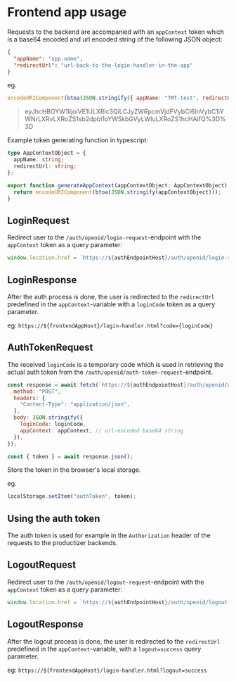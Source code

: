 # Frontend app usage

Requests to the backend are accompanied with an `appContext` token which is a base64 encoded and url encoded string of the following JSON object:

```json
{
  "appName": "app-name",
  "redirectUrl": "url-back-to-the-login-handler-in-the-app"
}
```

eg.

```js
encodeURIComponent(btoa(JSON.stringify({ appName: "TMT-test", redirectUrl: "url-back-to-the-login-handler-in-the-app" })));
```

> eyJhcHBOYW1lIjoiVE1ULXRlc3QiLCJyZWRpcmVjdFVybCI6InVybC1iYWNrLXRvLXRoZS1sb2dpbi1oYW5kbGVyLWluLXRoZS1hcHAifQ%3D%3D

Example token generating function in typescript:

```ts
type AppContextObject = {
  appName: string;
  redirectUrl: string;
};

export function generateAppContext(appContextObject: AppContextObject): string {
  return encodeURIComponent(btoa(JSON.stringify(appContextObject)));
}
```

## LoginRequest

Redirect user to the `/auth/openid/login-request`-endpoint with the `appContext` token as a query parameter:

```js
window.location.href = `https://${authEndpointHost}/auth/openid/login-request?appContext=${appContext}`;
```

## LoginResponse

After the auth process is done, the user is redirected to the `redirectUrl` predefined in the `appContext`-variable with a `loginCode` token as a query parameter.

eg: `https://${frontendAppHost}/login-handler.html?code={loginCode}`

## AuthTokenRequest

The received `loginCode` is a temporary code which is used in retrieving the actual auth token from the `/auth/openid/auth-token-request`-endpoint.

```js
const response = await fetch(`https://${authEndpointHost}/auth/openid/auth-token-request`, {
  method: "POST",
  headers: {
    "Content-Type": "application/json",
  },
  body: JSON.stringify({
    loginCode: loginCode,
    appContext: appContext, // url-encoded base64 string
  }),
});

const { token } = await response.json();
```

Store the token in the browser's local storage.

eg.

```js
localStorage.setItem("authToken", token);
```

## Using the auth token

The auth token is used for example in the `Authorization` header of the requests to the productizer backends.

## LogoutRequest

Redirect user to the `/auth/openid/logout-request`-endpoint with the `appContext` token as a query parameter:

```js
window.location.href = `https://${authEndpointHost}/auth/openid/logout-request?appContext=${appContext}`;
```

## LogoutResponse

After the logout process is done, the user is redirected to the `redirectUrl` predefined in the `appContext`-variable, with a `logout=success` query parameter.

eg: `https://${frontendAppHost}/login-handler.html?logout=success`
